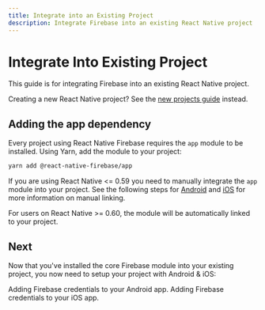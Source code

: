 ```yaml
---
title: Integrate into an Existing Project
description: Integrate Firebase into an existing React Native project
---
```


# Integrate Into Existing Project

This guide is for integrating Firebase into an existing React Native project.

Creating a new React Native project? See the [new projects guide](/quick-start/new-project) instead.

## Adding the app dependency

Every project using React Native Firebase requires the `app` module to be installed. Using Yarn, add the module to your
project:

```bash
yarn add @react-native-firebase/app
```

If you are using React Native <= 0.59 you need to manually integrate the `app` module into your project. 
See the following steps for [Android](/v6/app/android) and [iOS](/v6/app/ios) for more information on manual linking.

For users on React Native >= 0.60, the module will be automatically linked to your project. 

## Next

Now that you've installed the core Firebase module into your existing project, you now need to setup your project
with Android & iOS:

<Grid columns="2">
	<Block
		title="Android: Setting up Firebase"
		to="/quick-start/android-firebase-credentials"
		icon="android"
		color="#4CAF50"
	>
		Adding Firebase credentials to your Android app.
  	</Block>
    <Block
		title="iOS: Setting up Firebase"
        to="/quick-start/ios-firebase-credentials"
        icon="phone_iphone"
        color="#2196F3"
    >
        Adding Firebase credentials to your iOS app.
    </Block>
</Grid>
